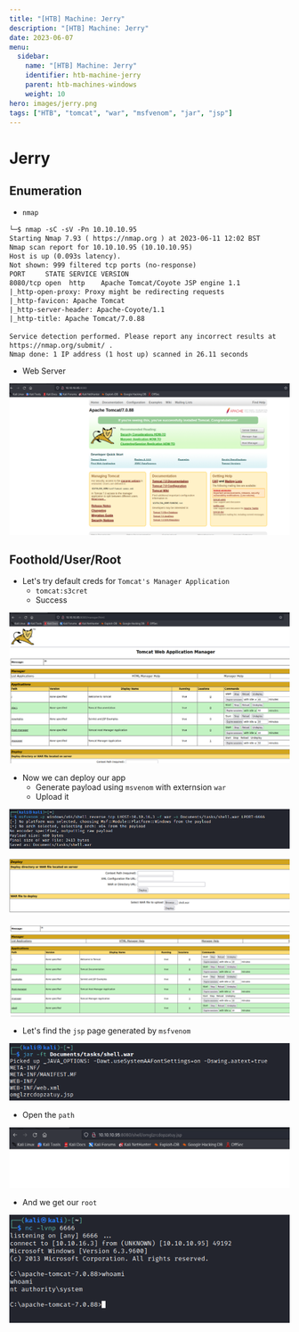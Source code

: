 ```yaml
---
title: "[HTB] Machine: Jerry"
description: "[HTB] Machine: Jerry"
date: 2023-06-07
menu:
  sidebar:
    name: "[HTB] Machine: Jerry"
    identifier: htb-machine-jerry
    parent: htb-machines-windows
    weight: 10
hero: images/jerry.png
tags: ["HTB", "tomcat", "war", "msfvenom", "jar", "jsp"]
---
```


# Jerry
## Enumeration
- `nmap`
```
└─$ nmap -sC -sV -Pn 10.10.10.95
Starting Nmap 7.93 ( https://nmap.org ) at 2023-06-11 12:02 BST
Nmap scan report for 10.10.10.95 (10.10.10.95)
Host is up (0.093s latency).
Not shown: 999 filtered tcp ports (no-response)
PORT     STATE SERVICE VERSION
8080/tcp open  http    Apache Tomcat/Coyote JSP engine 1.1
|_http-open-proxy: Proxy might be redirecting requests
|_http-favicon: Apache Tomcat
|_http-server-header: Apache-Coyote/1.1
|_http-title: Apache Tomcat/7.0.88

Service detection performed. Please report any incorrect results at https://nmap.org/submit/ .
Nmap done: 1 IP address (1 host up) scanned in 26.11 seconds
```
- Web Server

![](./images/1.png)

## Foothold/User/Root
- Let's try default creds for `Tomcat's Manager Application`
  - `tomcat:s3cret`
  - Success

![](./images/2.png)

- Now we can deploy our app
  - Generate payload using `msvenom` with externsion `war`
  - Upload it

![](./images/3.png)

![](./images/4.png)

![](./images/5.png)

- Let's find the `jsp` page generated by `msfvenom`

![](./images/6.png)

- Open the `path`

![](./images/7.png)

- And we get our `root`

![](./images/8.png)
